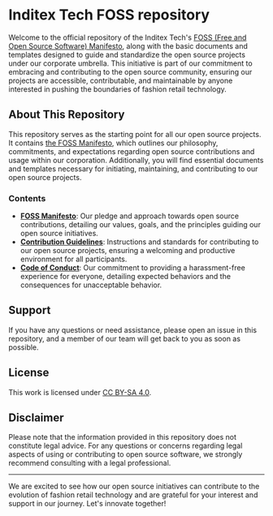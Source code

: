 <!--
SPDX-FileCopyrightText: 2024 INDUSTRIA DE DISEÑO TEXTIL S.A. (INDITEX S.A.)

SPDX-License-Identifier: CC-BY-SA-4.0
-->

# Inditex Tech FOSS repository

Welcome to the official repository of the Inditex Tech's [FOSS (Free and Open Source Software) Manifesto](./MANIFESTO.md), along with the basic documents and templates designed to guide and standardize the open source projects under our corporate umbrella. This initiative is part of our commitment to embracing and contributing to the open source community, ensuring our projects are accessible, contributable, and maintainable by anyone interested in pushing the boundaries of fashion retail technology.

## About This Repository

This repository serves as the starting point for all our open source projects. It contains [the FOSS Manifesto](./MANIFESTO.md), which outlines our philosophy, commitments, and expectations regarding open source contributions and usage within our corporation. Additionally, you will find essential documents and templates necessary for initiating, maintaining, and contributing to our open source projects.

### Contents

- **[FOSS Manifesto](./MANIFESTO.md)**: Our pledge and approach towards open source contributions, detailing our values, goals, and the principles guiding our open source initiatives.
- **[Contribution Guidelines](./CONTRIBUTING.md)**: Instructions and standards for contributing to our open source projects, ensuring a welcoming and productive environment for all participants.
- **[Code of Conduct](./CODE_OF_CONDUCT.md)**: Our commitment to providing a harassment-free experience for everyone, detailing expected behaviors and the consequences for unacceptable behavior.

## Support

If you have any questions or need assistance, please open an issue in this repository, and a member of our team will get back to you as soon as possible.

## License

This work is licensed under [CC BY-SA 4.0](./LICENSE.md).

## Disclaimer

Please note that the information provided in this repository does not constitute legal advice. For any questions or concerns regarding legal aspects of using or contributing to open source software, we strongly recommend consulting with a legal professional.

---

We are excited to see how our open source initiatives can contribute to the evolution of fashion retail technology and are grateful for your interest and support in our journey. Let's innovate together!

